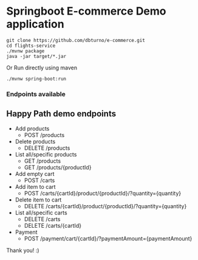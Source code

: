 # Springboot E-commerce Demo application

```
git clone https://github.com/dbturno/e-commerce.git
cd flights-service
./mvnw package
java -jar target/*.jar
```
Or Run directly using maven

```
./mvnw spring-boot:run
```

### Endpoints available
## Happy Path demo endpoints

* Add products
  * POST /products
* Delete products
  * DELETE /products
* List all/specific products
  * GET /products
  * GET /products/{productId}
* Add empty cart
  * POST /carts
* Add item to cart
  * POST /carts/{cartId}/product/{productId}/?quantity={quantity}
* Delete item to cart
  * DELETE /carts/{cartId}/product/{productId}/?quantity={quantity}
* List all/specific carts
  * DELETE /carts
  * DELETE /carts/{cartId}
* Payment
  * POST /payment/cart/{cartId}/?paymentAmount={paymentAmount}



Thank you! :)